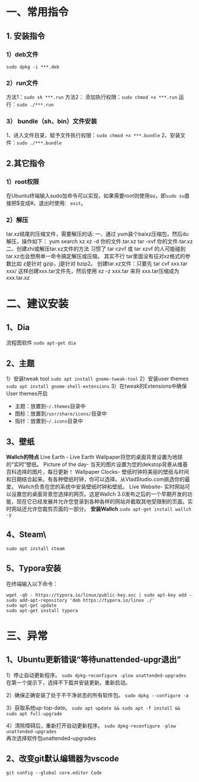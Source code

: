 # 一、常用指令
## 1. 安装指令
### 1）deb文件
```sudo dpkg -i ***.deb```

### 2）run文件
方法1：```sudo sh ***.run```
方法2：
添加执行权限：```sudo chmod +x ***.run```
运行：```sudo ./***.run```

### 3） bundle（sh、bin）文件安装
1、进入文件目录，赋予文件执行权限：```sudo chmod +x ***.bundle```
2、安装文件：```sudo ./***.bundle```



## 2.其它指令
### 1）root权限
在Ubuntu终端输入sudo加命令可以实现，如果需要root则使用su，即```sudo su```直接把$变成#。退出时使用: ``` exit```。

### 2）解压
tar.xz结尾的压缩文件，需要解压的话:
一、通过 yum装个baixz压缩包，然后du解压，操作如下：
yum search xz
xz -d 你的文件.tar.xz
tar -xvf 你的文件.tar.xz
二、创建zhi或解压tar.xz文件的方法
习惯了 tar czvf 或 tar xzvf 的人可能碰到 tar.xz也会想用单一命令搞定解压或压缩。
其实不行 tar里面没有征对xz格式的参数比如 z是针对 gzip，j是针对 bzip2。
创建tar.xz文件：只要先 tar cvf xxx.tar xxx/ 这样创建xxx.tar文件先，然后使用 xz -z xxx.tar 来将 xxx.tar压缩成为 xxx.tar.xz


# 二、建议安装

## 1、Dia

流程图软件
```sudo apt-get dia```

## 2、主题

1）安装tweak tool
```sudo apt install gnome-tweak-tool```
2）安装user themes
```sudo apt install gnome-shell-extensions```
3）在tweak的Extensions中确保User themes开启
- 主题：放置到`~/.themes`目录中
- 图标：放置到`/usr/share/icons/`目录中
- 指针：放置到`~/.icons`目录中

## 3、壁纸
**Wallch的特点**
Live Earth - Live Earth Wallpaper将您的桌面背景设置为地球的“实时”壁纸。
Picture of the day- 当天的图片设置为您的dekstop背景从维基百科选择的图片，每日更新！
Wallpaper Clocks- 壁纸时钟将美丽的壁纸与时间和日期结合起来。有各种壁纸时钟，你可以选择。从VladStudio.com挑选你的最爱。 Wallch负责在您的系统中安装壁纸时钟和壁纸。
Live Website- 实时网站可以设置您的桌面背景您选择的网页。这是Wallch 3.0发布之后的一个早期开发的功能，现在它已经发展并允许您登录到各种各样的网站并截取其他受限制的页面。实时网站还允许您裁剪页面的一部分。
**安装Wallch**
```sudo apt-get install wallch -y```

## 4、Steam\
```sudo apt install steam```

## 5、Typora安装

在终端输入以下命令：
```
wget -qO - https://typora.io/linux/public-key.asc | sudo apt-key add -
sudo add-apt-repository 'deb https://typora.io/linux ./'
sudo apt-get update
sudo apt-get install typora
```

# 三、异常

## 1、Ubuntu更新错误“等待unattended-upgr退出”
1）停止自动更新程序。
```sudo dpkg-reconfigure -plow unattended-upgrades```  
在第一个提示下，选择不下载并安装更新。重新启动。

2）确保正确安装了处于不干净状态的所有软件包。
```sudo dpkg --configure -a```  

3）获取系统up-top-date。
```sudo apt update && sudo apt -f install && sudo apt full-upgrade```  

4）清除障碍后，重新打开自动更新程序。
```sudo dpkg-reconfigure -plow unattended-upgrades```  
再次选择软件包unattended-upgrades

## 2、改变git默认编辑器为vscode
```git config --global core.editor Code```
